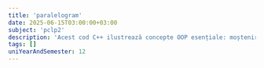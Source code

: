 ```yaml
---
title: 'paralelogram'
date: 2025-06-15T03:00:00+03:00
subject: 'pclp2'
description: 'Acest cod C++ ilustrează concepte OOP esențiale: moștenirea claselor (`Drepthunghi` din `Paralelogram`), polimorfism prin suprascrierea metodelor, constructori, specificatori de acces și funcții `friend`.'
tags: []
uniYearAndSemester: 12
---
```


